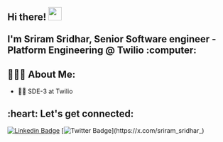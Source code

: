 <h2 align="left">
 <abc>
  <br>Hi there! <img src="https://user-images.githubusercontent.com/42378118/110234147-e3259600-7f4e-11eb-95be-0c4047144dea.gif" width="30"><br>
  <br> I'm Sriram Sridhar, Senior Software engineer - Platform Engineering @ Twilio :computer:<br>
 </abc>
</h2> 

<h2 align="left">👨🏻‍💻 About Me:</h2>

- :man_technologist: SDE-3 at Twilio<br>

<h2 align="left">:heart: Let's get connected:</h2>

[![Linkedin Badge](https://img.shields.io/badge/LinkedIn-0077B5?style=for-the-badge&logo=linkedin&logoColor=white&link=https://www.linkedin.com/in/sriram-sridhar/)](https://www.linkedin.com/in/sriram-sridhar/) [![Twitter Badge](https://img.shields.io/badge/Twitter-1DA1F2?style=for-the-badge&logo=twitter&logoColor=white&link=https://x.com/sriram_sridhar_)](https://x.com/sriram_sridhar_)
